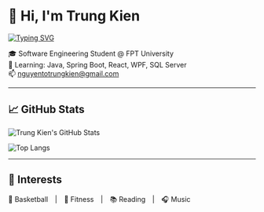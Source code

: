 # 👋 Hi, I'm Trung Kien

[![Typing SVG](https://readme-typing-svg.herokuapp.com?font=Fira+Code&size=22&pause=1000&color=09F7FF&width=435&lines=💻+SE+Student+%7C+Fullstack+Learner;🧠+FPT+University+%7C+Vietnam)](https://git.io/typing-svg)

🎓 Software Engineering Student @ FPT University  
🌱 Learning: Java, Spring Boot, React, WPF, SQL Server  
📫 nguyentotrungkien@gmail.com  

---

## 📈 GitHub Stats

![Trung Kien's GitHub Stats](https://github-readme-stats.vercel.app/api?username=trungkien20012005&hide=prs,issues,contribs&show_icons=true&theme=tokyonight&hide_title=true&card_width=350)

![Top Langs](https://github-readme-stats.vercel.app/api/top-langs/?username=trungkien20012005&layout=compact&theme=tokyonight&card_width=350)

---

## 🎯 Interests

🏀 Basketball | 💪 Fitness | 📚 Reading | 🎧 Music


